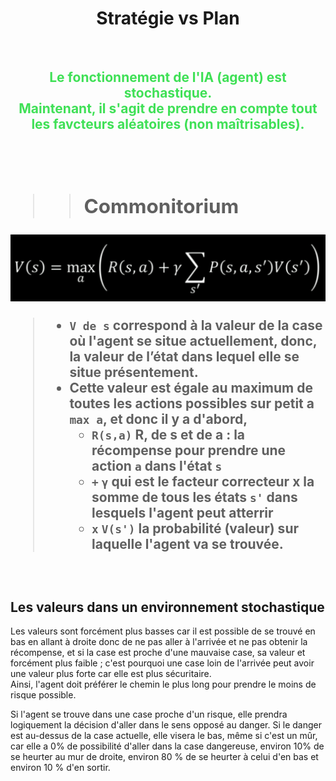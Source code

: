 <h1 align=center>Stratégie vs Plan</h1>
<br>
<h2 align="center" style="color:#3fe056">Le fonctionnement de l'IA (agent) est <strong>stochastique</strong>.<br>Maintenant, il s'agit de prendre en compte tout les favcteurs aléatoires (non maîtrisables).<h2>
<br>

>> ## Commonitorium 
<div align="center">
    <img src="..\img\BellmanCompleteEquation.png" alt="Équation de Bellman" title="Équation de Bellman">
</div>

> * `V de s` correspond à la valeur de la case où l'agent se situe actuellement, donc, la valeur de l’état dans lequel elle se situe présentement.  
> * Cette valeur est égale au maximum de toutes les actions possibles sur petit a `max a`, et donc il y a d'abord,  
>   * `R(s,a)` R, de s et de a : la récompense pour prendre une action `a` dans l'état `s` 
>   *  `+` `γ` qui est le facteur correcteur x la somme de tous les états `s'` dans lesquels l'agent peut atterrir
>   * `x` `V(s')` la probabilité (valeur) sur laquelle l'agent va se trouvée.

<br>

## Les valeurs dans un environnement stochastique

Les valeurs sont forcément plus basses car il est possible de se trouvé en bas en allant à droite donc de ne pas aller à l'arrivée et ne pas obtenir la récompense, et si la case est proche d'une mauvaise case, sa valeur et forcément plus faible ; c'est pourquoi une case loin de l'arrivée peut avoir une valeur plus forte car elle est plus sécuritaire.  
Ainsi, l'agent doit préférer le chemin le plus long pour prendre le moins de risque possible.  

Si l'agent se trouve dans une case proche d'un risque, elle prendra logiquement la décision d'aller dans le sens opposé au danger. Si le danger est au-dessus de la case actuelle, elle visera le bas, même si c'est un mûr, car elle a 0% de possibilité d'aller dans la case dangereuse, environ 10% de se heurter au mur de droite, environ 80 % de se heurter à celui d'en bas et environ 10 % d'en sortir.
